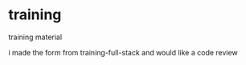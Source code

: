 # training
training material

i made the form from training-full-stack and would like a code review
